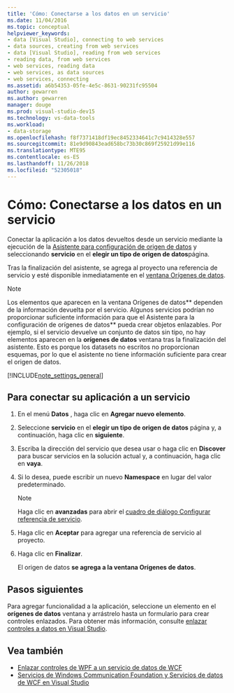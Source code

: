 ```yaml
---
title: 'Cómo: Conectarse a los datos en un servicio'
ms.date: 11/04/2016
ms.topic: conceptual
helpviewer_keywords:
- data [Visual Studio], connecting to web services
- data sources, creating from web services
- data [Visual Studio], reading from web services
- reading data, from web services
- web services, reading data
- web services, as data sources
- web services, connecting
ms.assetid: a6b54353-05fe-4e5c-8631-90231fc95504
author: gewarren
ms.author: gewarren
manager: douge
ms.prod: visual-studio-dev15
ms.technology: vs-data-tools
ms.workload:
- data-storage
ms.openlocfilehash: f8f7371418df19ec8452334641c7c9414328e557
ms.sourcegitcommit: 81e9d90843ead658bc73b30c869f25921d99e116
ms.translationtype: MTE95
ms.contentlocale: es-ES
ms.lasthandoff: 11/26/2018
ms.locfileid: "52305018"
---
```

# <a name="how-to-connect-to-data-in-a-service"></a>Cómo: Conectarse a los datos en un servicio

Conectar la aplicación a los datos devueltos desde un servicio mediante la ejecución de la [Asistente para configuración de origen de datos](../data-tools/media/data-source-configuration-wizard.png) y seleccionando **servicio** en el **elegir un tipo de origen de datos**página.

Tras la finalización del asistente, se agrega al proyecto una referencia de servicio y esté disponible inmediatamente en el [ventana Orígenes de datos](add-new-data-sources.md#data-sources-window).

> [!NOTE]
> Los elementos que aparecen en la ventana Orígenes de datos** dependen de la información devuelta por el servicio. Algunos servicios podrían no proporcionar suficiente información para que el Asistente para la configuración de orígenes de datos** pueda crear objetos enlazables. Por ejemplo, si el servicio devuelve un conjunto de datos sin tipo, no hay elementos aparecen en la **orígenes de datos** ventana tras la finalización del asistente. Esto es porque los datasets no escritos no proporcionan esquemas, por lo que el asistente no tiene información suficiente para crear el origen de datos.

[!INCLUDE[note_settings_general](../data-tools/includes/note_settings_general_md.md)]

## <a name="to-connect-your-application-to-a-service"></a>Para conectar su aplicación a un servicio

1.  En el menú **Datos** , haga clic en **Agregar nuevo elemento**.

2.  Seleccione **servicio** en el **elegir un tipo de origen de datos** página y, a continuación, haga clic en **siguiente**.

3.  Escriba la dirección del servicio que desea usar o haga clic en **Discover** para buscar servicios en la solución actual y, a continuación, haga clic en **vaya**.

4.  Si lo desea, puede escribir un nuevo **Namespace** en lugar del valor predeterminado.

    > [!NOTE]
    > Haga clic en **avanzadas** para abrir el [cuadro de diálogo Configurar referencia de servicio](../data-tools/configure-service-reference-dialog-box.md).

5.  Haga clic en **Aceptar** para agregar una referencia de servicio al proyecto.

6.  Haga clic en **Finalizar**.

     El origen de datos  **se agrega a la ventana Orígenes de datos**.

## <a name="next-steps"></a>Pasos siguientes

Para agregar funcionalidad a la aplicación, seleccione un elemento en el **orígenes de datos** ventana y arrástrelo hasta un formulario para crear controles enlazados. Para obtener más información, consulte [enlazar controles a datos en Visual Studio](../data-tools/bind-controls-to-data-in-visual-studio.md).

## <a name="see-also"></a>Vea también

- [Enlazar controles de WPF a un servicio de datos de WCF](../data-tools/bind-wpf-controls-to-a-wcf-data-service.md)
- [Servicios de Windows Communication Foundation y Servicios de datos de WCF en Visual Studio](../data-tools/windows-communication-foundation-services-and-wcf-data-services-in-visual-studio.md)